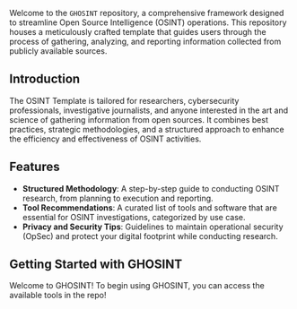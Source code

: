 Welcome to the `GHOSINT` repository, a comprehensive framework designed to streamline Open Source Intelligence (OSINT) operations. This repository houses a meticulously crafted template that guides users through the process of gathering, analyzing, and reporting information collected from publicly available sources.

## Introduction

The OSINT Template is tailored for researchers, cybersecurity professionals, investigative journalists, and anyone interested in the art and science of gathering information from open sources. It combines best practices, strategic methodologies, and a structured approach to enhance the efficiency and effectiveness of OSINT activities.

## Features

- **Structured Methodology**: A step-by-step guide to conducting OSINT research, from planning to execution and reporting.
- **Tool Recommendations**: A curated list of tools and software that are essential for OSINT investigations, categorized by use case.
- **Privacy and Security Tips**: Guidelines to maintain operational security (OpSec) and protect your digital footprint while conducting research.

## Getting Started with GHOSINT

Welcome to GHOSINT! To begin using GHOSINT, you can access the available tools in the repo!
